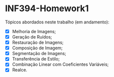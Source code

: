 # INF394-Homework1

Tópicos abordados neste trabalho (em andamento):

- [x] Melhoria de Imagens;
- [x] Geração de Ruı́dos;
- [x] Restauração de Imagens;
- [x] Composição de Imagem;
- [x] Segmentação de Imagens;
- [x] Transferência de Estilo;
- [x] Combinação Linear com Coeficientes Variáveis;
- [x] Realce.
